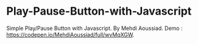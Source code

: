 # Play-Pause-Button-with-Javascript
Simple Play/Pause Button with Javascript.
By Mehdi Aoussiad. 
Demo : https://codepen.io/MehdiAoussiad/full/wvMqXGW.
